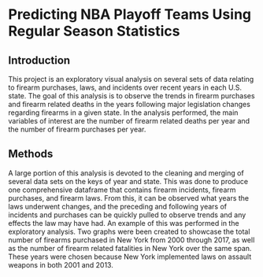 # Predicting NBA Playoff Teams Using Regular Season Statistics

## Introduction
This project is an exploratory visual analysis on several sets of data relating to firearm purchases, laws, and incidents over recent years in each U.S. state. The goal of this analysis is to observe the trends in firearm purchases and firearm related deaths in the years following major legislation changes regarding firearms in a given state. In the analysis performed, the main variables of interest are the number of firearm related deaths per year and the number of firearm purchases per year.

## Methods
A large portion of this analysis is devoted to the cleaning and merging of several data sets on the keys of year and state. This was done to produce one comprehensive dataframe that contains firearm incidents, firearm purchases, and firearm laws. From this, it can be observed what years the laws underwent changes, and the preceding and following years of incidents and purchases can be quickly pulled to observe trends and any effects the law may have had. An example of this was performed in the exploratory analysis. Two graphs were been created to showcase the total number of firearms purchased in New York from 2000 through 2017, as well as the number of firearm related fatalities in New York over the same span. These years were chosen because New York implemented laws on assault weapons in both 2001 and 2013.
